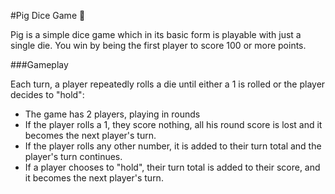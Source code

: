 #Pig Dice Game 🐖

Pig is a simple dice game which in its basic form is playable with just a single die. You win by being the first player to score 100 or more points.

###Gameplay

Each turn, a player repeatedly rolls a die until either a 1 is rolled or the player decides to "hold":

+ The game has 2 players, playing in rounds
+ If the player rolls a 1, they score nothing, all his round score is lost and it becomes the next player's turn.
+ If the player rolls any other number, it is added to their turn total and the player's turn continues.
+ If a player chooses to "hold", their turn total is added to their score, and it becomes the next player's turn.